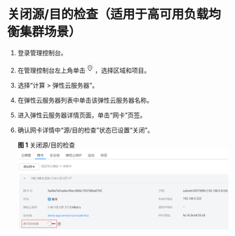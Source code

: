 # 关闭源/目的检查（适用于高可用负载均衡集群场景）<a name="zh-cn_topic_0097597239"></a>

1.  登录管理控制台。
2.  在管理控制台左上角单击![](figures/icon-region.png)，选择区域和项目。
3.  选择“计算 \> 弹性云服务器”。
4.  在弹性云服务器列表中单击该弹性云服务器名称。
5.  进入弹性云服务器详情页面，单击“网卡”页签。
6.  确认网卡详情中“源/目的检查”状态已设置“关闭”。

    **图 1**  关闭源/目的检查<a name="fig126951031105111"></a>  
    ![](figures/关闭源-目的检查.png "关闭源-目的检查")


